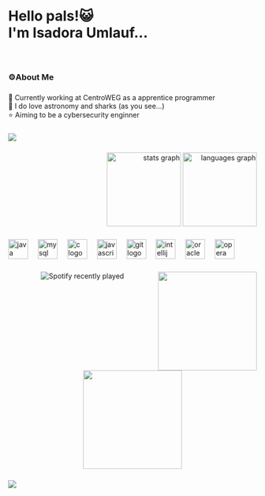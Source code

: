 <h1 align="left">Hello pals!😺<br>I'm Isadora Umlauf...</h1>

###

<br clear="both">

<h3 align="left">⚙️About Me</h3>

###

<p align="left">🦈 Currently working at CentroWEG as a apprentice programmer<br>🔭 I do love astronomy and sharks (as you see...)<br>⭐ Aiming to be a cybersecurity enginner</p>

###

<div>
  <img style="100%" src="https://capsule-render.vercel.app/api?type=slice&height=100&section=header&reversal=true&fontSize=70&fontColor=FFFFFF&fontAlign=50&fontAlignY=50&stroke=-&descSize=20&descAlign=50&descAlignY=50&color=random"  />
</div>

###

<div align="right">
  <img src="https://github-readme-stats.vercel.app/api?username=umlaufissss&hide_title=false&hide_rank=false&show_icons=true&include_all_commits=true&count_private=true&disable_animations=false&theme=dracula&locale=en&hide_border=false&order=1" height="150" alt="stats graph"  />
  <img src="https://github-readme-stats.vercel.app/api/top-langs?username=umlaufissss&locale=en&hide_title=false&layout=compact&card_width=320&langs_count=5&theme=dracula&hide_border=false&order=2" height="150" alt="languages graph"  />
</div>

###

<div align="left">
  <img src="https://cdn.jsdelivr.net/gh/devicons/devicon/icons/java/java-original.svg" height="40" alt="java logo"  />
  <img width="12" />
  <img src="https://cdn.jsdelivr.net/gh/devicons/devicon/icons/mysql/mysql-original.svg" height="40" alt="mysql logo"  />
  <img width="12" />
  <img src="https://cdn.jsdelivr.net/gh/devicons/devicon/icons/c/c-original.svg" height="40" alt="c logo"  />
  <img width="12" />
  <img src="https://cdn.jsdelivr.net/gh/devicons/devicon/icons/javascript/javascript-original.svg" height="40" alt="javascript logo"  />
  <img width="12" />
  <img src="https://cdn.jsdelivr.net/gh/devicons/devicon/icons/git/git-original.svg" height="40" alt="git logo"  />
  <img width="12" />
  <img src="https://cdn.jsdelivr.net/gh/devicons/devicon/icons/intellij/intellij-original.svg" height="40" alt="intellij logo"  />
  <img width="12" />
  <img src="https://cdn.jsdelivr.net/gh/devicons/devicon/icons/oracle/oracle-original.svg" height="40" alt="oracle logo"  />
  <img width="12" />
  <img src="https://cdn.jsdelivr.net/gh/devicons/devicon/icons/opera/opera-original.svg" height="40" alt="opera logo"  />
</div>

###

<img align="right" height="200" src="https://media.tenor.com/DTDsj5Y-CG8AAAAi/shark.gif"  />

###

<div align="center">
  <img src="https://spotify-recently-played-readme.vercel.app/api?count=5" alt="Spotify recently played"  />
</div>

###

<br clear="both">

<div align="center">
  <img height="200" src="https://i.pinimg.com/1200x/2e/67/26/2e67267bc8d1084df42f26b57178228e.jpg"  />
</div>

###

<div>
  <img style="100%" src="https://capsule-render.vercel.app/api?type=waving&height=100&section=footer&reversal=false&fontSize=70&fontColor=FFFFFF&fontAlign=50&fontAlignY=50&stroke=-&descSize=20&descAlign=50&descAlignY=50&color=gradient"  />
</div>

###

